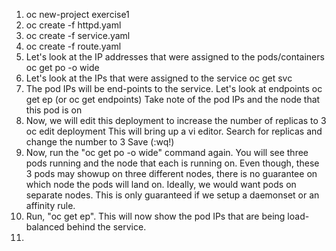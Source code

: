 1.  oc new-project exercise1
2.  oc create -f httpd.yaml
3.  oc create -f service.yaml
4.  oc create -f route.yaml
5.  Let's look at the IP addresses that were assigned to the pods/containers
    oc get po -o wide
6.  Let's look at the IPs that were assigned to the service
    oc get svc
7.  The pod IPs will be end-points to the service.  Let's look at endpoints
    oc get ep (or oc get endpoints)
    Take note of the pod IPs and the node that this pod is on
8.  Now, we will edit this deployment to increase the number of replicas to 3
    oc edit deployment
        This will bring up a vi editor.  Search for replicas and change the number to 3
        Save (:wq!)
9.  Now, run the "oc get po -o wide" command again.  You will see three pods running and the node that each is running on. Even though, these 3 pods may showup on three different nodes, there is no guarantee on which node the pods will land on.  Ideally, we would want pods on separate nodes.  This is only guaranteed if we setup a daemonset or an affinity rule.
10.  Run, "oc get ep".  This will now show the pod IPs that are being load-balanced behind the service.
11.  

